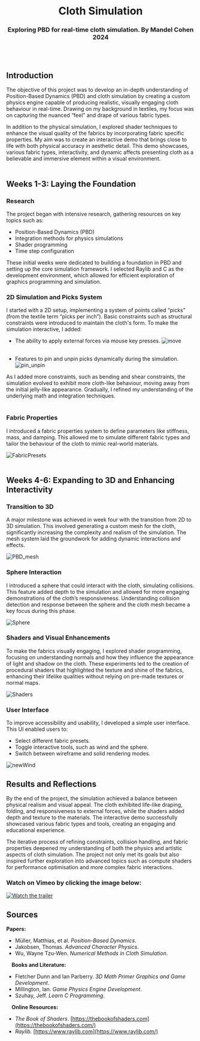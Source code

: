 <h1 align="center">Cloth Simulation</h1>
<h3 align="center">Exploring PBD for real-time cloth simulation. By Mandel Cohen 2024</h3>
<br/><br/>

## Introduction
The objective of this project was to develop an in-depth understanding of Position-Based Dynamics (PBD) and cloth simulation by creating a custom physics engine capable of producing  realistic, visually engaging cloth behaviour in real-time. Drawing on my background in textiles, my focus was on capturing the nuanced “feel” and drape of various fabric types.

In addition to the physical simulation, I explored shader techniques to enhance the visual quality of the fabrics by incorporating fabric specific properties. My aim was to create an interactive demo that brings close to life with both physical accuracy in aesthetic detail. This demo showcases, various fabric types, interactivity, and dynamic affects presenting cloth as a believable and immersive element within a visual environment.
<br/><br/>


## Weeks 1-3: Laying the Foundation

### Research
The project began with intensive research, gathering resources on key topics such as:
* Position-Based Dynamics (PBD)
* Integration methods for physics simulations
* Shader programming
* Time step configuration

These initial weeks were dedicated to building a foundation in PBD and setting up the core simulation framework. I selected Raylib and C as the development environment, which allowed for efficient exploration of graphics programming and simulation.
<br/>

### 2D Simulation and Picks System
I started with a 2D setup, implementing a system of points called “picks” (from the textile term “picks per inch”). Basic constraints such as structural constraints were introduced to maintain the cloth's form. To make the simulation interactive, I added:
* The ability to apply external forces via mouse key presses.
  ![move](https://github.com/user-attachments/assets/78f13fe1-5f59-44f5-883f-525ec90cf6a7)
  <br/><br/>
  
* Features to pin and unpin picks dynamically during the simulation.
  ![pin_unpin](https://github.com/user-attachments/assets/b1b67f0d-788b-4638-8827-b60b96b44575)
  <br/>

As I added more constraints, such as bending and shear constraints, the simulation evolved to exhibit more cloth-like behaviour, moving away from the initial jelly-like appearance. Gradually, I refined my understanding of the underlying math and integration techniques.
<br/><br/>

### Fabric Properties 
I introduced a fabric properties system to define parameters like stiffness, mass, and damping. This allowed me to simulate different fabric types and tailor the behaviour of the cloth to mimic real-world materials.

![FabricPresets](https://github.com/user-attachments/assets/bca90bc4-49da-4f47-b201-2d2650429bea)
<br/><br/>

## **Weeks 4-6: Expanding to 3D and Enhancing Interactivity**

### Transition to 3D
A major milestone was achieved in week four with the transition from 2D to 3D simulation. This involved generating a custom mesh for the cloth, significantly increasing the complexity and realism of the simulation. The mesh system laid the groundwork for adding dynamic interactions and effects.

![PBD_mesh](https://github.com/user-attachments/assets/d960eb8f-4d67-461d-8e7d-535669b3f5d3)
<br/>

### Sphere Interaction
I introduced a sphere that could interact with the cloth, simulating collisions. This feature added depth to the simulation and allowed for more engaging demonstrations of the cloth’s responsiveness. Understanding collision detection and response between the sphere and the cloth mesh became a key focus during this phase.

![Sphere](https://github.com/user-attachments/assets/84862a05-c8c8-4b00-b9ba-c692787a9729)
<br/>

### Shaders and Visual Enhancements
To make the fabrics visually engaging, I explored shader programming, focusing on understanding normals and how they influence the appearance of light and shadow on the cloth. These experiments led to the creation of procedural shaders that highlighted the texture and shine of the fabrics, enhancing their lifelike qualities without relying on pre-made textures or normal maps.

![Shaders](https://github.com/user-attachments/assets/006ebba6-015c-4fcb-bdd0-ff915e08d13d)
<br/>


### User Interface
To improve accessibility and usability, I developed a simple user interface. This UI enabled users to:
* Select different fabric presets.
* Toggle interactive tools, such as wind and the sphere.
* Switch between wireframe and solid rendering modes.

![newWind](https://github.com/user-attachments/assets/8d688089-5033-43eb-be2d-e9d5b9e4b40d)
<br/>


## Results and Reflections
By the end of the project, the simulation achieved a balance between physical realism and visual appeal. The cloth exhibited life-like draping, folding, and responsiveness to external forces, while the shaders added depth and texture to the materials. The interactive demo successfully showcased various fabric types and tools, creating an engaging and educational experience.

The iterative process of refining constraints, collision handling, and fabric properties deepened my understanding of both the physics and artistic aspects of cloth simulation. The project not only met its goals but also inspired further exploration into advanced topics such as compute shaders for performance optimisation and more complex fabric interactions.

### Watch on Vimeo by clicking the image below:
[![Watch the trailer](https://img.youtube.com/vi/JQ9lg9llYRE/maxresdefault.jpg)](https://youtu.be/JQ9lg9llYRE)

## Sources
**Papers:**
* Müller, Matthias, et al. *Position-Based Dynamics*.
* Jakobsen, Thomas. *Advanced Character Physics*. 
* Wu, Wayne Tzu-Wen. *Numerical Methods in Cloth Simulation*.

⠀
**Books and Literature:**
* Fletcher Dunn and Ian Parberry. *3D Math Primer Graphics and Game Development*.
* Millington, Ian. *Game Physics Engine Development*.
* Szuhay, Jeff. *Learn C Programming*.

⠀
**Online Resources:**
* *The Book of Shaders*. [https://thebookofshaders.com](https://thebookofshaders.com/)
* *Raylib.* [https://www.raylib.com](https://www.raylib.com/)

⠀



